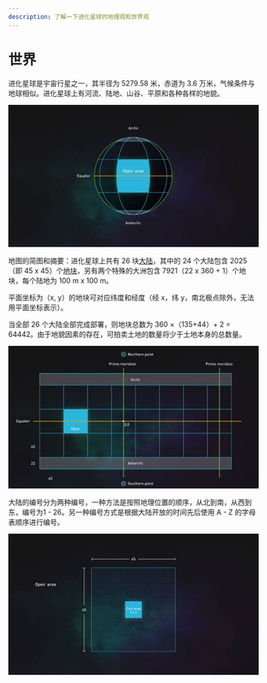 ```yaml
---
description: 了解一下进化星球的地理观和世界观
---
```


# 世界

进化星球是宇宙行星之一，其半径为 5279.58 米，赤道为 3.6 万米，气候条件与地球相似。进化星球上有河流、陆地、山谷、平原和各种各样的地貌。

![&#x8FDB;&#x5316;&#x661F;&#x7403;&#x5927;&#x9646;&#x7684;&#x661F;&#x7403;&#x89C6;&#x89D2;](../../.gitbook/assets/continent1.jpg)

地图的简图和摘要：进化星球上共有 26 块[大陆](continent.md)，其中的 24 个大陆包含 2025（即 45 x 45）个[地块](land.md)，另有两个特殊的大洲包含 7921（22 x 360 + 1）个地块，每个陆地为 100 m x 100 m。

平面坐标为（x, y）的地块可对应纬度和经度（经 x，纬 y，南北极点除外，无法用平面坐标表示）。

当全部 26 个大陆全部完成部署，则地块总数为 360 ×（135+44）+ 2 = 64442。由于地貌因素的存在，可拍卖土地的数量将少于土地本身的总数量。

![&#x8FDB;&#x5316;&#x661F;&#x7403;&#x5927;&#x9646;&#x7684;&#x5E73;&#x9762;&#x89C6;&#x89D2;](../../.gitbook/assets/continent2.jpg)

大陆的编号分为两种编号，一种方法是按照地理位置的顺序，从北到南，从西到东，编号为1 - 26。另一种编号方式是根据大陆开放的时间先后使用 A - Z 的字母表顺序进行编号。

![&#x8FDB;&#x5316;&#x661F;&#x7403; A &#x5927;&#x9646;&#x5730;&#x5757;&#x5206;&#x5E03;&#x548C;&#x8BBE;&#x8BA1;](../../.gitbook/assets/continent3.jpg)

